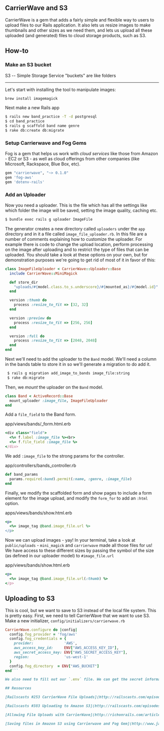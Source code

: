 CarrierWave and S3
------------------
CarrierWave is a gem that adds a fairly simple and flexible way to users to upload files to our Rails application. It also lets us resize images to make thumbnails and other sizes as we need them, and lets us upload all these uploaded (and generated) files to cloud storage products, such as S3.

## How-to
### Make an S3 bucket
S3 -- Simple Storage Service
"buckets" are like folders

---------


Let's start with installing the tool to manipulate images:


```sh
brew install imagemagick
```

Next make a new Rails app

```bash
$ rails new band_practice -T -d postgresql
$ cd band_practice
$ rails g scaffold band name genre
$ rake db:create db:migrate
```

### Setup Carrierwave and Fog Gems

Fog is a gem that helps us work with *cloud services* like those from Amazon - EC2 or S3 - as well as cloud offerings from other companies (like Microsoft, Rackspace, Blue Box, etc).

```ruby
gem "carrierwave", "~> 0.1.0"
gem 'fog-aws'
gem 'dotenv-rails'
```

### Add an Uploader
Now you need a uploader. This is the file which has all the settings like which folder the image will be saved, setting the image quality, caching etc.

```bash
$ bundle exec rails g uploader ImageFile
```

The generator creates a new directory called `uploaders` under the `app` directory and in it a file called `image_file_uploader.rb`. In this file are a number of comments explaining how to customize the uploader. For example there is code to change the upload location, perform processing on the image after uploading and to restrict the type of files that can be uploaded. You should take a look at these options on your own, but for demonstration purposes we're going to get rid of most of it in favor of this:

```ruby
class ImageFileUploader < CarrierWave::Uploader::Base
  include CarrierWave::MiniMagick

  def store_dir
    "uploads/#{model.class.to_s.underscore}/#{mounted_as}/#{model.id}"
  end

  version :thumb do
    process :resize_to_fit => [32, 32]
  end

  version :preview do
    process :resize_to_fit => [256, 256]
  end

  version :full do
    process :resize_to_fit => [2048, 2048]
  end
end

```

Next we'll need to add the uploader to the `Band` model. We'll need a column in the bands table to store it in so we'll generate a migration to do add it.

```bash
 $ rails g migration add_image_to_bands image_file:string
 $ rake db:migrate
```

Then, we *mount* the uploader on the `Band` model.

```ruby
class Band < ActiveRecord::Base
  mount_uploader :image_file, ImageFileUploader
end
```

Add a `file_field` to the Band form.

app/views/bands/_form.html.erb
```ruby
<div class="field">
  <%= f.label :image_file %><br>
  <%= f.file_field :image_file %>
</div>
```


We add `:image_file` to the strong params for the controller.

app/controllers/bands_controller.rb
```ruby
def band_params
  params.require(:band).permit(:name, :genre, :image_file)
end
```

Finally, we modify the scaffolded form and show pages to include a form element for the image upload, and modify the `form_for` to add an `:html` option.

apps/views/bands/show.html.erb
```ruby
<p>
  <%= image_tag @band.image_file.url %>
</p>
```

Now we can upload images - yay! In your terminal, take a look at `public/uploads` - `mini_magick` and `carrierwave` made all those files for us! We have access to these different sizes by passing the symbol of the size (as defined in our uploader model) to `#image_file.url`

app/views/bands/show.html.erb
```ruby
<p>
  <%= image_tag @band.image_file.url(:thumb) %>
</p>
```


## Uploading to S3

This is cool, but we want to save to S3 instead of the local file system. This is pretty easy. First, we need to tell CarrierWave that we want to use S3. Make a new initializer, `config/initializers/carrierwave.rb`

```ruby
CarrierWave.configure do |config|
  config.fog_provider = 'fog/aws'                        
  config.fog_credentials = {
    provider:              'AWS',     
    aws_access_key_id:     ENV["AWS_ACCESS_KEY_ID"],
    aws_secret_access_key: ENV["AWS_SECRET_ACCESS_KEY"],
    region:                'us-west-1'
  }
  config.fog_directory  = ENV["AWS_BUCKET"]
end```

We also need to fill out our `.env` file. We can get the secret information from the *Security Credentials* screen in the AWS dashboard

## Resources

[Railscasts #253 CarrierWave File Uploads](http://railscasts.com/episodes/253-carrierwave-file-uploads?view=asciicast)

[Railscasts #383 Uploading to Amazon S3](http://railscasts.com/episodes/383-uploading-to-amazon-s3?view=asciicast)

[Allowing File Uploads with CarrierWave](http://richonrails.com/articles/allowing-file-uploads-with-carrierwave)

[Saving files in Amazon S3 using Carrierwave and Fog Gem](http://www.javahabit.com/2012/06/03/saving-files-in-amazon-s3-using-carrierwave-and-fog-gem/)
